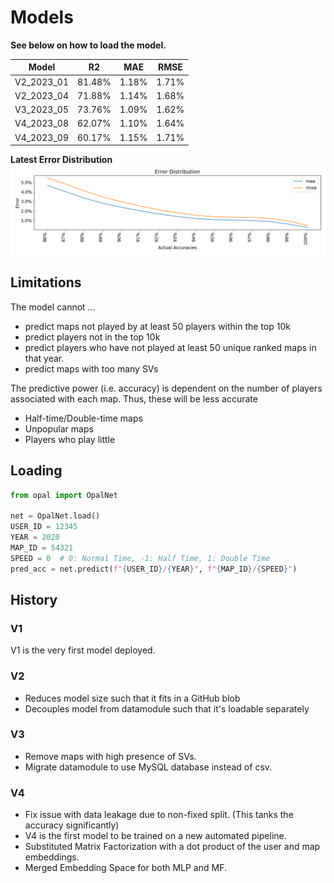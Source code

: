 # Models

**See below on how to load the model.**

| Model      | R2     | MAE   | RMSE  |
|------------|--------|-------|-------|
| V2_2023_01 | 81.48% | 1.18% | 1.71% |
| V2_2023_04 | 71.88% | 1.14% | 1.68% |
| V3_2023_05 | 73.76% | 1.09% | 1.62% |
| V4_2023_08 | 62.07% | 1.10% | 1.64% |
| V4_2023_09 | 60.17% | 1.15% | 1.71% |

**Latest Error Distribution**
![](2023.9.4/2023_09_01_performance_mania_top_10000_20230904212037.csv/lightning_logs/version_20/evaluation/error_distribution.png)

## Limitations

The model cannot ...

- predict maps not played by at least 50 players within the top 10k
- predict players not in the top 10k
- predict players who have not played at least 50 unique ranked maps in that year.
- predict maps with too many SVs

The predictive power (i.e. accuracy) is dependent on the number of players associated with each map.
Thus, these will be less accurate

- Half-time/Double-time maps
- Unpopular maps
- Players who play little

## Loading

```python
from opal import OpalNet

net = OpalNet.load()
USER_ID = 12345
YEAR = 2020
MAP_ID = 54321
SPEED = 0  # 0: Normal Time, -1: Half Time, 1: Double Time
pred_acc = net.predict(f"{USER_ID}/{YEAR}", f"{MAP_ID}/{SPEED}")
```

## History

### V1

V1 is the very first model deployed.

### V2

- Reduces model size such that it fits in a GitHub blob
- Decouples model from datamodule such that it's loadable separately

### V3

- Remove maps with high presence of SVs.
- Migrate datamodule to use MySQL database instead of csv.

### V4

- Fix issue with data leakage due to non-fixed split. (This tanks the accuracy significantly)
- V4 is the first model to be trained on a new automated pipeline.
- Substituted Matrix Factorization with a dot product of the user and map embeddings.
- Merged Embedding Space for both MLP and MF.